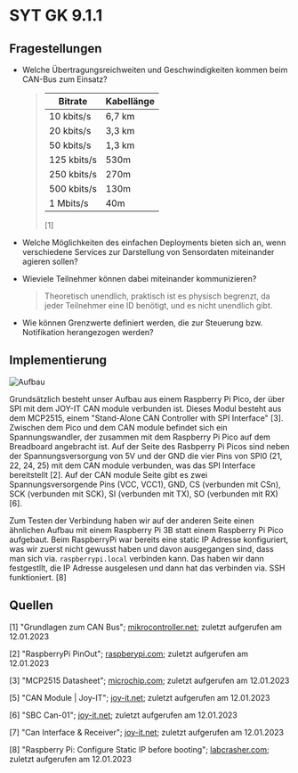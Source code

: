 # SYT GK 9.1.1

## Fragestellungen

- Welche Übertragungsreichweiten und Geschwindigkeiten kommen beim CAN-Bus zum Einsatz?
  
  > | Bitrate     | Kabellänge |
  > | ----------- | ---------- |
  > | 10 kbits/s  | 6,7 km     |
  > | 20 kbits/s  | 3,3 km     |
  > | 50 kbits/s  | 1,3 km     |
  > | 125 kbits/s | 530m       |
  > | 250 kbits/s | 270m       |
  > | 500 kbits/s | 130m       |
  > | 1 Mbits/s   | 40m        |
  > 
  > [1]

- Welche Möglichkeiten des einfachen Deployments bieten sich an, wenn 
  verschiedene Services zur Darstellung von Sensordaten miteinander 
  agieren sollen?

- Wieviele Teilnehmer können dabei miteinander kommunizieren?
  
  > Theoretisch unendlich, praktisch ist es physisch begrenzt, da jeder Teilnehmer eine ID benötigt, und es nicht unendlich gibt.

- Wie können Grenzwerte definiert werden, die zur Steuerung bzw. Notifikation herangezogen werden?

## Implementierung

![Aufbau](img_aufbau.png)


Grundsätzlich besteht unser Aufbau aus einem Raspberry Pi Pico, der über SPI mit dem JOY-IT CAN module verbunden ist. Dieses Modul besteht aus dem MCP2515, einem "Stand-Alone CAN Controller with SPI Interface" [3]. Zwischen dem Pico und dem CAN module befindet sich ein Spannungswandler, der zusammen mit dem Raspberry Pi Pico auf dem Breadboard angebracht ist. Auf der Seite des Rasbperry Pi Picos sind neben der Spannungsversorgung von 5V und der GND die vier Pins von SPI0 (21, 22, 24, 25) mit dem CAN module verbunden, was das SPI Interface bereitstellt [2]. Auf der CAN module Seite gibt es zwei Spannungsversorgende Pins (VCC, VCC1), GND, CS (verbunden mit CSn), SCK (verbunden mit SCK), SI (verbunden mit TX), SO (verbunden mit RX) [6].

Zum Testen der Verbindung haben wir auf der anderen Seite einen ähnlichen Aufbau mit einem Raspberry Pi 3B statt einem Raspberry Pi Pico aufgebaut.
Beim RaspberryPi war bereits eine static IP Adresse konfiguriert, was wir zuerst nicht gewusst haben und davon ausgegangen sind, dass man sich via. `raspberrypi.local` verbinden kann. Das haben wir dann festgestllt, die IP Adresse ausgelesen und dann hat das verbinden via. SSH funktioniert. [8]

> > 

## Quellen

[1] "Grundlagen zum CAN Bus"; [mikrocontroller.net](https://www.mikrocontroller.net/attachment/6819/canbus.pdf); zuletzt aufgerufen am 12.01.2023

[2] "RaspberryPi PinOut"; [raspberypi.com](https://datasheets.raspberrypi.com/pico/Pico-R3-A4-Pinout.pdf); zuletzt aufgerufen am 12.01.2023

[3] "MCP2515 Datasheet"; [microchip.com](https://ww1.microchip.com/downloads/en/DeviceDoc/MCP2515-Stand-Alone-CAN-Controller-with-SPI-20001801J.pdf); zuletzt aufgerufen am 12.01.2023

[5] "CAN Module | Joy-IT"; [joy-it.net](https://joy-it.net/en/products/SBC-CAN01); zuletzt aufgerufen am 12.01.2023

[6] "SBC Can-01"; [joy-it.net](https://joy-it.net/files/files/Produkte/SBC-CAN01/SBC-CAN01-Anschlussplan.pdf); zuletzt aufgerufen am 12.01.2023

[7] "Can Interface & Receiver"; [joy-it.net](https://joy-it.net/files/files/Produkte/SBC-CAN01/SBC-CAN01-Datenblatt.pdf); zuletzt aufgerufen am 12.01.2023

[8] "Raspberry Pi: Configure Static IP before booting"; [labcrasher.com](https://labcrasher.com/2021/08/24/raspberry-pi-configure-static-ip-before-booting/); zuletzt aufgerufen am 12.01.2023
